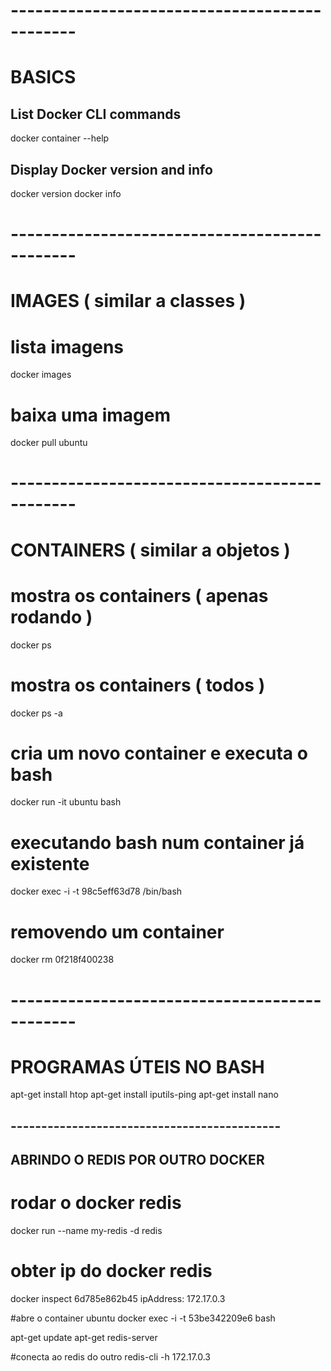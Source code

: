 # ----------------------------------------------
# BASICS

## List Docker CLI commands
docker container --help

## Display Docker version and info
docker version
docker info



# ----------------------------------------------
# IMAGES ( similar a classes )

# lista imagens
docker images

# baixa uma imagem
docker pull ubuntu


# ----------------------------------------------
# CONTAINERS ( similar a objetos )

# mostra os containers ( apenas rodando )
docker ps

# mostra os containers ( todos )
docker ps -a

# cria um novo container e executa o bash
docker run -it ubuntu bash

# executando bash num container já existente
docker exec -i -t 98c5eff63d78 /bin/bash

# removendo um container
docker rm 0f218f400238


# ----------------------------------------------
# PROGRAMAS ÚTEIS NO BASH

apt-get install htop
apt-get install iputils-ping
apt-get install nano



## --------------------------------------------
## ABRINDO O REDIS POR OUTRO DOCKER

# rodar o docker redis
docker run --name my-redis -d redis

# obter ip do docker redis
docker inspect 6d785e862b45
ipAddress: 172.17.0.3

#abre o container ubuntu
docker exec -i -t 53be342209e6 bash

apt-get update
apt-get redis-server

#conecta ao redis do outro
redis-cli -h 172.17.0.3




